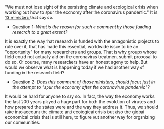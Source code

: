 <!-- ---
title: COVID19: Is this our sole problem?
author: Haris Z
layout: post
--- -->
"We must not lose sight of the persisting climate and ecological crisis when working out how to spur the economy after the coronavirus pandemic."
It is [13 ministers ](https://www.climatechangenews.com/2020/04/09/european-green-deal-must-central-resilient-recovery-covid-19/)  that say so.

* Question 1: *What is the reason for such a comment by those funding research to a great extent?*

It is exactly the way that research is funded with the antagonistic projects to rule over it, that has made this essential, worldwide issue to be an "opportunity" for many researchers and groups.
That is why groups whose field could not actually aid on the coronavirus treatment submit proposal to do so. Of course, many researchers have an honest agony to help. But would we observe
what is happening today if we had another way of funding in the research field?

* Question 2: *Does this comment of those ministers, should focus just in the attempt to "spur the economy after the coronavirus pandemic"?*

It would be hard for anyone to say so. In fact, the way the economy works the last 200 years played a huge part for both the evolution of viruses and how prepared
the states were and the way they address it. Thus, we should take into account the climate and ecological crisis but also the global economical crisis that is still here,
to figure out another way for organizing our communities.
